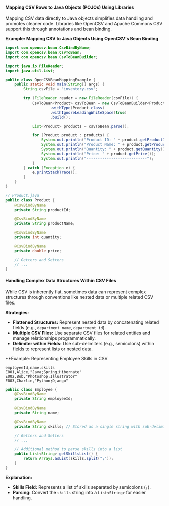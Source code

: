 #### **Mapping CSV Rows to Java Objects (POJOs) Using Libraries**
Mapping CSV data directly to Java objects simplifies data handling and promotes cleaner code. Libraries like OpenCSV and Apache Commons CSV support this through annotations and bean binding.

**Example: Mapping CSV to Java Objects Using OpenCSV's Bean Binding**
```java
import com.opencsv.bean.CsvBindByName;
import com.opencsv.bean.CsvToBean;
import com.opencsv.bean.CsvToBeanBuilder;

import java.io.FileReader;
import java.util.List;

public class OpenCSVBeanMappingExample {
    public static void main(String[] args) {
        String csvFile = "inventory.csv";

        try (FileReader reader = new FileReader(csvFile)) {
            CsvToBean<Product> csvToBean = new CsvToBeanBuilder<Product>(reader)
                    .withType(Product.class)
                    .withIgnoreLeadingWhiteSpace(true)
                    .build();

            List<Product> products = csvToBean.parse();

            for (Product product : products) {
                System.out.println("Product ID: " + product.getProductId());
                System.out.println("Product Name: " + product.getProductName());
                System.out.println("Quantity: " + product.getQuantity());
                System.out.println("Price: " + product.getPrice());
                System.out.println("---------------------------");
            }
        } catch (Exception e) {
            e.printStackTrace();
        }
    }
}

// Product.java
public class Product {
    @CsvBindByName
    private String productId;

    @CsvBindByName
    private String productName;

    @CsvBindByName
    private int quantity;

    @CsvBindByName
    private double price;

    // Getters and Setters
    // ...
}
```
#### **Handling Complex Data Structures Within CSV Files**
While CSV is inherently flat, sometimes data can represent complex structures through conventions like nested data or multiple related CSV files.

**Strategies:**
- **Flattened Structures:** Represent nested data by concatenating related fields (e.g., `department_name`, `department_id`).
- **Multiple CSV Files:** Use separate CSV files for related entities and manage relationships programmatically.
- **Delimiter within Fields:** Use sub-delimiters (e.g., semicolons) within fields to represent lists or nested data.

**Example: Representing Employee Skills in CSV
```
employeeId,name,skills
E001,Alice,"Java;Spring;Hibernate"
E002,Bob,"Photoshop;Illustrator"
E003,Charlie,"Python;Django"
```
```java
public class Employee {
    @CsvBindByName
    private String employeeId;

    @CsvBindByName
    private String name;

    @CsvBindByName
    private String skills; // Stored as a single string with sub-delimiters

    // Getters and Setters
    // ...

    // Additional method to parse skills into a list
    public List<String> getSkillsList() {
        return Arrays.asList(skills.split(";"));
    }
}
```
**Explanation:**
- **Skills Field:** Represents a list of skills separated by semicolons (`;`).
- **Parsing:** Convert the `skills` string into a `List<String>` for easier handling.